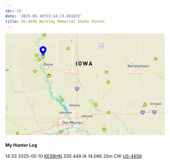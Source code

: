 ```yaml
---
spc: IA
date: '2025-05-10T23:14:23.891672'
title: US-4656 Barkley Memorial State Forest
---
```


![pasted_image.png](/static/pasted_image_0086.png)

#### My Hunter Log
14:33    2025-05-10    [KE9BHN](https://qrz.com/db/KE9BHN)    330    449    IA    14.066    20m    CW    [US-4656](https://pota.app/#/park/US-4656)